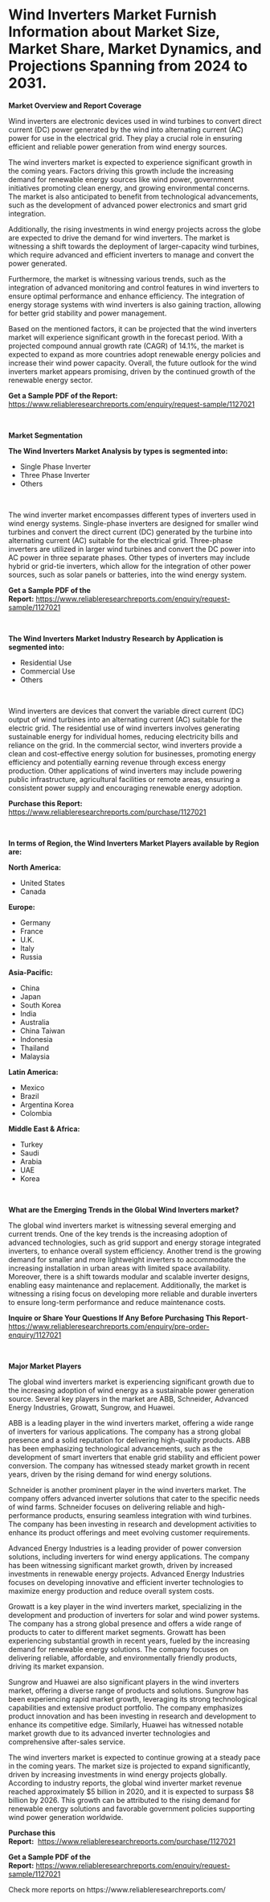 <p><h1>Wind Inverters Market Furnish Information about Market Size, Market Share, Market Dynamics, and Projections Spanning from 2024 to 2031.</h1></p><p><strong>Market Overview and Report Coverage</strong></p>
<p><p>Wind inverters are electronic devices used in wind turbines to convert direct current (DC) power generated by the wind into alternating current (AC) power for use in the electrical grid. They play a crucial role in ensuring efficient and reliable power generation from wind energy sources.</p><p>The wind inverters market is expected to experience significant growth in the coming years. Factors driving this growth include the increasing demand for renewable energy sources like wind power, government initiatives promoting clean energy, and growing environmental concerns. The market is also anticipated to benefit from technological advancements, such as the development of advanced power electronics and smart grid integration.</p><p>Additionally, the rising investments in wind energy projects across the globe are expected to drive the demand for wind inverters. The market is witnessing a shift towards the deployment of larger-capacity wind turbines, which require advanced and efficient inverters to manage and convert the power generated.</p><p>Furthermore, the market is witnessing various trends, such as the integration of advanced monitoring and control features in wind inverters to ensure optimal performance and enhance efficiency. The integration of energy storage systems with wind inverters is also gaining traction, allowing for better grid stability and power management.</p><p>Based on the mentioned factors, it can be projected that the wind inverters market will experience significant growth in the forecast period. With a projected compound annual growth rate (CAGR) of 14.1%, the market is expected to expand as more countries adopt renewable energy policies and increase their wind power capacity. Overall, the future outlook for the wind inverters market appears promising, driven by the continued growth of the renewable energy sector.</p></p>
<p><strong>Get a Sample PDF of the Report:</strong> <a href="https://www.reliableresearchreports.com/enquiry/request-sample/1127021">https://www.reliableresearchreports.com/enquiry/request-sample/1127021</a></p>
<p>&nbsp;</p>
<p><strong>Market Segmentation</strong></p>
<p><strong>The Wind Inverters Market Analysis by types is segmented into:</strong></p>
<p><ul><li>Single Phase Inverter</li><li>Three Phase Inverter</li><li>Others</li></ul></p>
<p>&nbsp;</p>
<p><p>The wind inverter market encompasses different types of inverters used in wind energy systems. Single-phase inverters are designed for smaller wind turbines and convert the direct current (DC) generated by the turbine into alternating current (AC) suitable for the electrical grid. Three-phase inverters are utilized in larger wind turbines and convert the DC power into AC power in three separate phases. Other types of inverters may include hybrid or grid-tie inverters, which allow for the integration of other power sources, such as solar panels or batteries, into the wind energy system.</p></p>
<p><strong>Get a Sample PDF of the Report:</strong>&nbsp;<a href="https://www.reliableresearchreports.com/enquiry/request-sample/1127021">https://www.reliableresearchreports.com/enquiry/request-sample/1127021</a></p>
<p>&nbsp;</p>
<p><strong>The Wind Inverters Market Industry Research by Application is segmented into:</strong></p>
<p><ul><li>Residential Use</li><li>Commercial Use</li><li>Others</li></ul></p>
<p>&nbsp;</p>
<p><p>Wind inverters are devices that convert the variable direct current (DC) output of wind turbines into an alternating current (AC) suitable for the electric grid. The residential use of wind inverters involves generating sustainable energy for individual homes, reducing electricity bills and reliance on the grid. In the commercial sector, wind inverters provide a clean and cost-effective energy solution for businesses, promoting energy efficiency and potentially earning revenue through excess energy production. Other applications of wind inverters may include powering public infrastructure, agricultural facilities or remote areas, ensuring a consistent power supply and encouraging renewable energy adoption.</p></p>
<p><strong>Purchase this Report:</strong>&nbsp; <a href="https://www.reliableresearchreports.com/purchase/1127021">https://www.reliableresearchreports.com/purchase/1127021</a></p>
<p>&nbsp;</p>
<p><strong>In terms of Region, the Wind Inverters Market Players available by Region are:</strong></p>
<p>
    <p> <strong> North America: </strong>
        <ul>
            <li>United States</li>
            <li>Canada</li>
        </ul>
        </p> 
    <p> <strong> Europe: </strong>
        <ul>
            <li>Germany</li>
            <li>France</li>
            <li>U.K.</li>
            <li>Italy</li>
            <li>Russia</li>
        </ul>
        </p> 
    <p> <strong> Asia-Pacific: </strong>
        <ul>
            <li>China</li>
            <li>Japan</li>
            <li>South Korea</li>
            <li>India</li>
            <li>Australia</li>
            <li>China Taiwan</li>
            <li>Indonesia</li>
            <li>Thailand</li>
            <li>Malaysia</li>
        </ul>
        </p> 
    <p> <strong> Latin America: </strong>
        <ul>
            <li>Mexico</li>
            <li>Brazil</li>
            <li>Argentina Korea</li>
            <li>Colombia</li>
        </ul>
        </p> 
    <p> <strong> Middle East & Africa: </strong>
        <ul>
            <li>Turkey</li>
            <li>Saudi</li>
            <li>Arabia</li>
            <li>UAE</li>
            <li>Korea</li>
        </ul>
    </p>
    </p>
<p>&nbsp;</p>
<p><strong>What are the Emerging Trends in the Global Wind Inverters market?</strong></p>
<p><p>The global wind inverters market is witnessing several emerging and current trends. One of the key trends is the increasing adoption of advanced technologies, such as grid support and energy storage integrated inverters, to enhance overall system efficiency. Another trend is the growing demand for smaller and more lightweight inverters to accommodate the increasing installation in urban areas with limited space availability. Moreover, there is a shift towards modular and scalable inverter designs, enabling easy maintenance and replacement. Additionally, the market is witnessing a rising focus on developing more reliable and durable inverters to ensure long-term performance and reduce maintenance costs.</p></p>
<p><strong>Inquire or Share Your Questions If Any Before Purchasing This Report</strong>- <a href="https://www.reliableresearchreports.com/enquiry/pre-order-enquiry/1127021">https://www.reliableresearchreports.com/enquiry/pre-order-enquiry/1127021</a></p>
<p>&nbsp;</p>
<p><strong>Major Market Players</strong></p>
<p><p>The global wind inverters market is experiencing significant growth due to the increasing adoption of wind energy as a sustainable power generation source. Several key players in the market are ABB, Schneider, Advanced Energy Industries, Growatt, Sungrow, and Huawei. </p><p>ABB is a leading player in the wind inverters market, offering a wide range of inverters for various applications. The company has a strong global presence and a solid reputation for delivering high-quality products. ABB has been emphasizing technological advancements, such as the development of smart inverters that enable grid stability and efficient power conversion. The company has witnessed steady market growth in recent years, driven by the rising demand for wind energy solutions. </p><p>Schneider is another prominent player in the wind inverters market. The company offers advanced inverter solutions that cater to the specific needs of wind farms. Schneider focuses on delivering reliable and high-performance products, ensuring seamless integration with wind turbines. The company has been investing in research and development activities to enhance its product offerings and meet evolving customer requirements. </p><p>Advanced Energy Industries is a leading provider of power conversion solutions, including inverters for wind energy applications. The company has been witnessing significant market growth, driven by increased investments in renewable energy projects. Advanced Energy Industries focuses on developing innovative and efficient inverter technologies to maximize energy production and reduce overall system costs. </p><p>Growatt is a key player in the wind inverters market, specializing in the development and production of inverters for solar and wind power systems. The company has a strong global presence and offers a wide range of products to cater to different market segments. Growatt has been experiencing substantial growth in recent years, fueled by the increasing demand for renewable energy solutions. The company focuses on delivering reliable, affordable, and environmentally friendly products, driving its market expansion. </p><p>Sungrow and Huawei are also significant players in the wind inverters market, offering a diverse range of products and solutions. Sungrow has been experiencing rapid market growth, leveraging its strong technological capabilities and extensive product portfolio. The company emphasizes product innovation and has been investing in research and development to enhance its competitive edge. Similarly, Huawei has witnessed notable market growth due to its advanced inverter technologies and comprehensive after-sales service. </p><p>The wind inverters market is expected to continue growing at a steady pace in the coming years. The market size is projected to expand significantly, driven by increasing investments in wind energy projects globally. According to industry reports, the global wind inverter market revenue reached approximately $5 billion in 2020, and it is expected to surpass $8 billion by 2026. This growth can be attributed to the rising demand for renewable energy solutions and favorable government policies supporting wind power generation worldwide.</p></p>
<p><strong>Purchase this Report:</strong>&nbsp;&nbsp;<a href="https://www.reliableresearchreports.com/purchase/1127021">https://www.reliableresearchreports.com/purchase/1127021</a></p>
<p></p>
<p><strong>Get a Sample PDF of the Report:</strong>&nbsp;<a href="https://www.reliableresearchreports.com/enquiry/request-sample/1127021">https://www.reliableresearchreports.com/enquiry/request-sample/1127021</a></p>
<p>Check more reports on https://www.reliableresearchreports.com/</p>